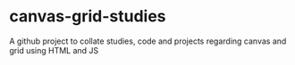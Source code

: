 # canvas-grid-studies
A github project to collate studies, code and projects regarding canvas and grid using HTML and JS
